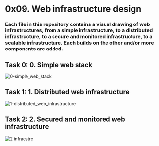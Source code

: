 # 0x09. Web infrastructure design



### Each file in this repository contains a visual drawing of web infrastructures, from a simple infrastructure, to a distributed infrastructure, to a secure and monitored infrastructure, to a scalable infrastructure. Each builds on the other and/or more components are added.

## Task 0: 0. Simple web stack

![0-simple_web_stack](https://user-images.githubusercontent.com/98347450/179424978-1b9fab55-3905-4acb-a297-749c5de637cd.png)

## Task 1: 1. Distributed web infrastructure

![1-distributed_web_infrastructure](https://user-images.githubusercontent.com/98347450/179435416-26a15b95-13f7-4a22-8e2b-625e70773685.png)

## Task 2: 2. Secured and monitored web infrastructure

![2 infraestrc](https://user-images.githubusercontent.com/98347450/179444026-591b1dda-deea-44f0-8744-f4b627887749.png)
